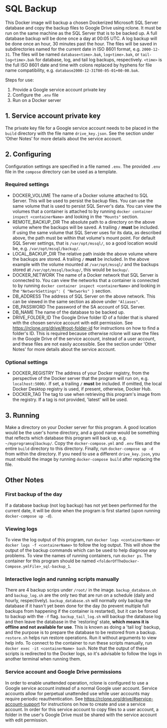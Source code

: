 # SQL Backup

This Docker image will backup a chosen Dockerized Microsoft SQL Server database and copy the backup files to Google Drive using rclone. It must be run on the same machine as the SQL Server that is to be backed up. A full database backup will be done once a day at 00:05 UTC. A log backup will be done once an hour, 30 minutes past the hour. The files will be saved in subdirectories named for the current date in ISO 8601 format, e.g. `2000-12-31`. The files will be named `database<time>.bak`, `log<time>.bak`, or `tail-log<time>.bak` for database, log, and tail log backups, respectively. `<time>` is the full ISO 8601 date and time with colons replaced by hyphens for file name compatibility, e.g. `database2000-12-31T00-05-01+00-00.bak`.

Steps for use:

1. Provide a Google service account private key
2. Configure the `.env` file
3. Run on a Docker server

## 1. Service account private key

The private key file for a Google service account needs to be placed in the `build` directory with the file name `drive_key.json`. See the section under ‘Other Notes’ for more details about the service account.

## 2. Configuring

Configuration settings are specified in a file named `.env`. The provided `.env` file in the `compose` directory can be used as a template.

### Required settings

- DOCKER_VOLUME
The name of a Docker volume attached to SQL Server. This will be used to persist the backup files. You can use the same volume that is used to persist SQL Server's data. You can view the volumes that a container is attached to by running `docker container inspect <containerName>` and looking in the `"Mounts"` section.
- REMOTE_BACKUP_DIR
The absolute path to a directory on the above volume where the backups will be saved. A trailing `/` **must** be included. If using the same volume that SQL Server uses for its data, as described above, the path must be within that volume's mount point. For default SQL Server settings, that is `/var/opt/mssql/`, so a good location would be, e.g. `/var/opt/mssql/backup/`.
- LOCAL_BACKUP_DIR
The relative path inside the above volume where the backups are stored. A trailing `/` **must** be included. In the above example with the volume mounted at `/var/opt/mssql/` and the backups stored at `/var/opt/mssql/backup/`, this would be `backup/`.
- DOCKER_NETWORK
The name of a Docker network that SQL Server is connected to. You can view the networks that a container is connected to by running `docker container inspect <containerName>` and looking in the `"NetworkSettings": { "Networks" }` section.
- DB_ADDRESS
The address of SQL Server on the above network. This can be viewed in the same section as above under `"Aliases"`.
- DB_PASSWORD
The password of the SA account of SQL Server.
- DB_NAME
The name of the database to be backed up.
- DRIVE_FOLDER_ID
The Google Drive folder ID of a folder that is shared with the chosen service account with edit permission. See <https://rclone.org/drive/#root-folder-id> for instructions on how to find a folder's ID. This is required because otherwise rclone will save the files in the Google Drive of the service account, instead of a user account, and these files are not easily accessible. See the section under 'Other Notes' for more details about the service account.

### Optional settings

- DOCKER_REGISTRY
The address of your Docker registry, from the perspective of the Docker server that the program will run on, e.g. `localhost:5000/`. If set, a trailing `/` **must** be included. If omitted, the local Docker Desktop registry is used, if present, otherwise, Docker Hub.
- DOCKER_TAG
The tag to use when retrieving this program's image from the registry. If a tag is not provided, 'latest' will be used.

## 3. Running

Make a directory on your Docker server for this program. A good location would be the user's home directory, and a good name would be something that reflects which database this program will back up, e.g. `~/myprogramsqlbackup/`. Copy the `docker-compose.yml` and `.env` files and the entire `build` directory to this directory. Finally, run `docker-compose up -d` from within the directory. If you need to use a different `drive_key.json`, you must rebuild the image by running `docker-compose build` after replacing the file.

## Other Notes

### First backup of the day

If a database backup (not log backup) has not yet been performed for the current date, it will be done when the program is first started (upon running `docker-compose up -d`).

### Viewing logs

To view the log output of this program, run `docker logs <containerName>` or `docker logs -f <containerName>` to follow the log output. This will show the output of the backup commands which can be used to help diagnose any problems. To view the names of running containers, run `docker ps`. The container for this program should be named `<folderOfTheDocker-Compose.ymlFile>_sql-backup_1`.

### Interactive login and running scripts manually

There are 4 backup scrips under `/root/` in the image. `backup_database.sh` and `backup_log.sh` are the only two that are run on a schedule (daily and hourly, respectively). `backup_database.sh` will normally only backup the database if it hasn't yet been done for the day (to prevent multiple full backups from happening if the container is restarted), but it can be forced to backup with the `-f` flag. `backup_tail_log.sh` will backup the database log and then leave the database in the 'restoring' state, **which means it is offline and not available for use**. This is known as doing a 'tail log' backup, and the purpose is to prepare the database to be restored from a backup. `restore.sh` helps run restore operations. Run it without arguments to view help info. To connect to the container to run these scripts manually, run `docker exec -it <containerName> bash`. Note that the output of these scripts is redirected to the Docker logs, so it's advisable to follow the logs in another terminal when running them.

### Service account and Google Drive permissions

In order to enable unattended operation, rclone is configured to use a Google service account instead of a normal Google user account. Service accounts allow for perpetual unattended use while user accounts may require periodic reauthentication. See <https://rclone.org/drive/#service-account-support> for instructions on how to create and use a service account. In order for this service account to copy files to a user account, a folder in the user's Google Drive must be shared with the service account with edit permission.
